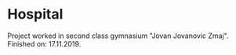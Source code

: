 # Hospital
Project worked in second class gymnasium "Jovan Jovanovic Zmaj". 
Finished on: 17.11.2019.
